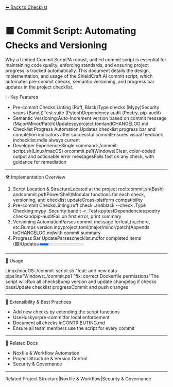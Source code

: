 [⬅️ Back to Checklist](./checklist.md)

# 🟩 Commit Script: Automating Checks and Versioning

Why a Unified Commit Script?A robust, unified commit script is essential for maintaining code quality, enforcing standards, and ensuring project progress is tracked automatically. This document details the design, implementation, and usage of the ShieldCraft AI commit script, which automates pre-commit checks, semantic versioning, and progress bar updates in the project checklist.

✨ Key Features

* Pre-commit Checks:Linting (Ruff, Black)Type checks (Mypy)Security scans (Bandit)Test suite (Pytest)Dependency audit (Poetry, pip-audit)
* Semantic Versioning:Auto-increment version based on commit message (Major/Minor/Patch)Updatespyproject.tomlandCHANGELOG.md
* Checklist Progress Automation:Updates checklist progress bar and completion indicators after successful commitEnsures visual feedback inchecklist.mdis always current
* Developer Experience:Single command:./commit-script.sh(Linux/macOS) orcommit.ps1(Windows)Clear, color-coded output and actionable error messagesFails fast on any check, with guidance for remediation

---

🛠️ Implementation Overview

1. Script Location & StructureLocated at the project root:commit.sh(Bash) andcommit.ps1(PowerShell)Modular functions for each check, versioning, and checklist updateCross-platform compatibility
1. Pre-commit ChecksLinting:ruff check .andblack --check .Type Checking:mypy .Security:bandit -r .Tests:pytestDependencies:poetry checkandpip-auditFail on first error, print summary
1. Versioning AutomationParses commit message forfeat,fix,chore, etc.Bumps version inpyproject.toml(major/minor/patch)Appends toCHANGELOG.mdwith commit summary
1. Progress Bar UpdateParseschecklist.mdfor completed items (🟩)Updates<progress>value and percentage labelEnsures checklist always reflects latest project state

---

🚀 Usage

Linux/macOS:./commit-script.sh "feat: add new data pipeline"Windows:./commit.ps1 "fix: correct Dockerfile permissions"The script will:Run all checksBump version and update changelog if checks passUpdate checklist progressCommit and push changes

---

🧩 Extensibility & Best Practices

* Add new checks by extending the script functions
* UseHuskyorpre-commitfor local enforcement
* Document all checks inCONTRIBUTING.md
* Ensure all team members use the script for every commit

---

🔗 Related Docs

* Noxfile & Workflow Automation
* Project Structure & Version Control
* Security & Governance

---

Related:Project Structure|Noxfile & Workflow|Security & Governance
